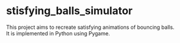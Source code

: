 ﻿# stisfying_balls_simulator


This project aims to recreate satisfying animations of bouncing balls.  
It is implemented in Python using Pygame.
